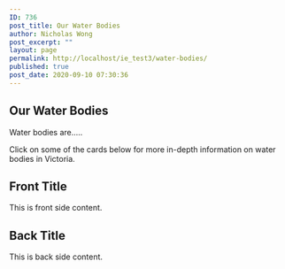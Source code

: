```yaml
---
ID: 736
post_title: Our Water Bodies
author: Nicholas Wong
post_excerpt: ""
layout: page
permalink: http://localhost/ie_test3/water-bodies/
published: true
post_date: 2020-09-10 07:30:36
---
```

<h2>Our Water Bodies</h2>
Water bodies are.....

Click on some of the cards below for more in-depth information on water bodies in Victoria.
<h2>Front Title</h2>
This is front side content.
<h2>Back Title</h2>
This is back side content.